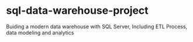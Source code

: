# sql-data-warehouse-project
Buiding a modern data warehouse with SQL  Server, Including  ETL Process, data modeling and analytics
